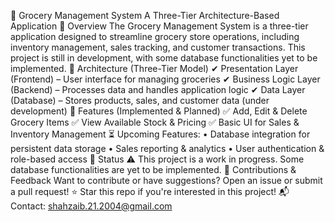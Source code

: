 🛒 Grocery Management System
A Three-Tier Architecture-Based Application
🚀 Overview
The Grocery Management System is a three-tier application designed to streamline grocery store operations, including inventory management, sales tracking, and customer transactions. This project is still in development, with some database functionalities yet to be implemented.
🔗 Architecture (Three-Tier Model)
✔ Presentation Layer (Frontend) – User interface for managing groceries
✔ Business Logic Layer (Backend) – Processes data and handles application logic
✔ Data Layer (Database) – Stores products, sales, and customer data (under development)
📌 Features (Implemented & Planned)
✅ Add, Edit & Delete Grocery Items
✅ View Available Stock & Pricing
✅ Basic UI for Sales & Inventory Management
⏳ Upcoming Features:
•	Database integration for persistent data storage
•	Sales reporting & analytics
•	User authentication & role-based access
📌 Status
⚠️ This project is a work in progress. Some database functionalities are yet to be implemented.
📧 Contributions & Feedback
Want to contribute or have suggestions? Open an issue or submit a pull request!
⭐ Star this repo if you're interested in this project!
📬 Contact: shahzaib.21.2004@gmail.com
